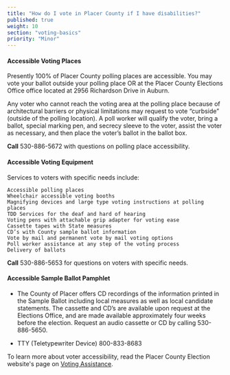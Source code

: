 ```yaml
---
title: "How do I vote in Placer County if I have disabilities?"
published: true
weight: 10
section: "voting-basics"
priority: "Minor"
---
```


#### Accessible Voting Places    

Presently 100% of Placer County polling places are accessible. You may vote your ballot outside your polling place OR at the Placer County Elections Office office located at 2956 Richardson Drive in Auburn.

Any voter who cannot reach the voting area at the polling place because of architectural barriers or physical limitations may request to vote “curbside” (outside of the polling location). A poll worker will qualify the voter, bring a ballot, special marking pen, and secrecy sleeve to the voter, assist the voter as necessary, and then place the voter’s ballot in the ballot box.

**Call** 530-886-5672 with questions on polling place accessibility.  

#### Accessible Voting Equipment    

Services to voters with specific needs include:  

    Accessible polling places
    Wheelchair accessible voting booths
    Magnifying devices and large type voting instructions at polling places
    TDD Services for the deaf and hard of hearing
    Voting pens with attachable grip adapter for voting ease
    Cassette tapes with State measures
    CD’s with County sample ballot information
    Vote by mail and permanent vote by mail voting options
    Poll worker assistance at any step of the voting process
    Delivery of ballots

**Call** 530-886-5653 for questions on voters with specific needs.  

#### Accessible Sample Ballot Pamphlet    

- The County of Placer offers CD recordings of the information printed in the Sample Ballot including local measures as well as local candidate statements. The cassette and CD’s are available upon request at the Elections Office, and are made available approximately four weeks before the election. Request an audio cassette or CD by calling 530-886-5650.  

- TTY (Teletypewriter Device) 800-833-8683  

To learn more about voter accessibility, read the Placer County Election website's page on [Voting Assistance](https://www.placerelections.com/voting-assistance-for-voters-with-specific-needs/).